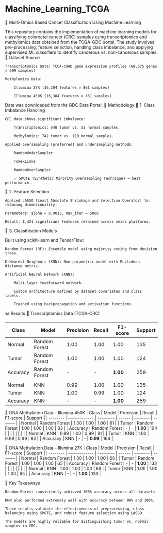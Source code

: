 # Machine_Learning_TCGA
🔬 Multi-Omics Based Cancer Classification Using Machine Learning

This repository contains the implementation of machine learning models for classifying colorectal cancer (CRC) samples using transcriptomics and methylomics data obtained from the TCGA-GDC portal. The study involves pre-processing, feature selection, handling class imbalance, and applying supervised ML classifiers to identify cancerous vs. non-cancerous samples.
📁 Dataset Source

    Transcriptomics Data: TCGA-COAD gene expression profiles (68,575 genes × 699 samples)

    Methylomics Data:

        Illumina 27K (16,384 features × 861 samples)

        Illumina 450K (16,384 features × 861 samples)

Data was downloaded from the GDC Data Portal.
🧪 Methodology
🔹 1. Class Imbalance Handling

    CRC data shows significant imbalance:

        Transcriptomics: 648 tumor vs. 51 normal samples.

        Methylomics: 742 tumor vs. 119 normal samples.

    Applied oversampling (preferred) and undersampling methods:

        RandomUnderSampler

        TomekLinks

        RandomOverSampler

        ✅ SMOTE (Synthetic Minority Oversampling Technique) – best performance.

🔹 2. Feature Selection

    Applied LASSO (Least Absolute Shrinkage and Selection Operator) for reducing dimensionality.

    Parameters: alpha = 0.0013, max_iter = 5000

    Result: 1,421 significant features retained across omics platforms.

🔹 3. Classification Models

Built using scikit-learn and TensorFlow:

    Random Forest (RF): Ensemble model using majority voting from decision trees.

    K-Nearest Neighbors (KNN): Non-parametric model with Euclidean distance metric.

    Artificial Neural Network (ANN):

        Multi-layer feedforward network.

        Custom architecture defined by dataset covariates and class labels.

        Trained using backpropagation and activation functions.

📊 Results
🔬 Transcriptomics Data (TCGA-CRC)

| Class    | Model         | Precision | Recall | F1-score | Support |
| -------- | ------------- | --------- | ------ | -------- | ------- |
| Normal   | Random Forest | 1.00      | 1.00   | 1.00     | 135     |
| Tumor    | Random Forest | 1.00      | 1.00   | 1.00     | 124     |
| Accuracy | Random Forest | -         | -      | **1.00** | 259     |
|          |               |           |        |          |         |
| Normal   | KNN           | 0.99      | 1.00   | 1.00     | 135     |
| Tumor    | KNN           | 1.00      | 0.99   | 1.00     | 124     |
| Accuracy | KNN           | -         | -      | **1.00** | 259     |


🧬 DNA Methylation Data – Illumina 450K
| Class    | Model         | Precision | Recall | F1-score | Support |
| -------- | ------------- | --------- | ------ | -------- | ------- |
| Normal   | Random Forest | 1.00      | 1.00   | 1.00     | 81      |
| Tumor    | Random Forest | 1.00      | 1.00   | 1.00     | 83      |
| Accuracy | Random Forest | -         | -      | **1.00** | 164     |
|          |               |           |        |          |         |
| Normal   | KNN           | 0.99      | 1.00   | 0.99     | 81      |
| Tumor    | KNN           | 1.00      | 0.99   | 0.99     | 83      |
| Accuracy | KNN           | -         | -      | **0.99** | 164     |


🧬 DNA Methylation Data – Illumina 27K
| Class    | Model         | Precision | Recall | F1-score | Support |
| -------- | ------------- | --------- | ------ | -------- | ------- |
| Normal   | Random Forest | 1.00      | 1.00   | 1.00     | 68      |
| Tumor    | Random Forest | 1.00      | 1.00   | 1.00     | 65      |
| Accuracy | Random Forest | -         | -      | **1.00** | 133     |
|          |               |           |        |          |         |
| Normal   | KNN           | 1.00      | 1.00   | 1.00     | 68      |
| Tumor    | KNN           | 1.00      | 1.00   | 1.00     | 65      |
| Accuracy | KNN           | -         | -      | **1.00** | 133     |


🧠 Key Takeaways

    Random Forest consistently achieved 100% accuracy across all datasets.

    KNN also performed extremely well with accuracy between 99% and 100%.

    These results validate the effectiveness of preprocessing, class balancing using SMOTE, and robust feature selection using LASSO.

    The models are highly reliable for distinguishing tumor vs. normal samples in CRC.
